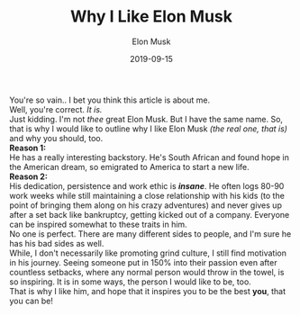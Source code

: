 ﻿---
title: "Why I Like Elon Musk"
date: "2019-09-15"
author: "Elon Musk"
category: "Javascript"
popularity: "Daily"
---
<p> You're so vain.. I bet you think this article is about me. <br> Well, you're correct. <em> It is. </em> <br> 
Just kidding. I'm not <em> thee</em> great Elon Musk. But I have the same name. So, that is why I would like to outline why I like Elon Musk <em> (the real one, that is)</em> and why you should, too. <br>
<strong> Reason 1: </strong>  <br>
He has a really interesting backstory. He's South African and found hope in the American dream, so emigrated to America to start a new life. <br>
<strong> Reason 2: </strong> <br>
His dedication, persistence and work ethic is <strong><em> insane</em></strong>. He often logs 80-90 work weeks while still maintaining a close relationship with his kids (to the point of bringing them along on his crazy adventures) and never gives up after a set back like bankruptcy, getting kicked out of a company. Everyone can be inspired somewhat to these traits in him.
<br> No one is perfect. There are many different sides to people, and I'm sure he has his bad sides as well. <br>While, I don't necessarily like promoting grind culture, I still find motivation in his journey. Seeing someone put in 150% into their passion even after countless setbacks, where any normal person would throw in the towel, is so inspiring. It is in some ways, the person I would like to be, too.  <br> 
That is why I like him, and hope that it inspires you to be the best <strong> you</strong>, that you can be!
</p>
